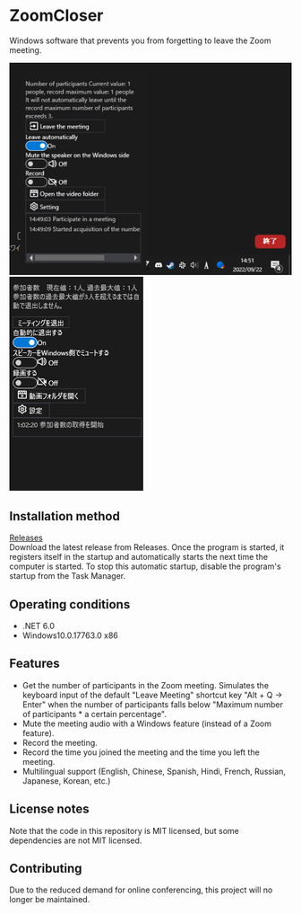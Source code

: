 # ZoomCloser

Windows software that prevents you from forgetting to leave the Zoom meeting.

![Sample](Example.png)![Sample](Example.ja.png)

## Installation method

[Releases](https://github.com/34j/ZoomCloser/releases)  
Download the latest release from Releases. Once the program is started, it registers itself in the startup and automatically starts the next time the computer is started.
To stop this automatic startup, disable the program's startup from the Task Manager.

## Operating conditions

-   .NET 6.0
-   Windows10.0.17763.0 x86

## Features

-   Get the number of participants in the Zoom meeting. Simulates the keyboard input of the default "Leave Meeting" shortcut key "Alt + Q → Enter" when the number of participants falls below "Maximum number of participants \* a certain percentage".
-   Mute the meeting audio with a Windows feature (instead of a Zoom feature).
-   Record the meeting.
-   Record the time you joined the meeting and the time you left the meeting.
-   Multilingual support (English, Chinese, Spanish, Hindi, French, Russian, Japanese, Korean, etc.)

## License notes

Note that the code in this repository is MIT licensed, but some dependencies are not MIT licensed.

## Contributing

Due to the reduced demand for online conferencing, this project will no longer be maintained.
